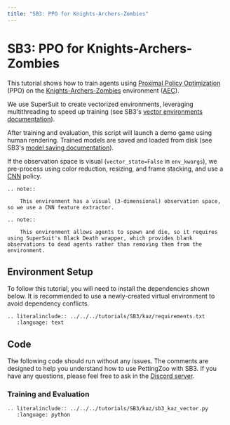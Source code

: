 ```yaml
---
title: "SB3: PPO for Knights-Archers-Zombies"
---
```


# SB3: PPO for Knights-Archers-Zombies

This tutorial shows how to train agents using [Proximal Policy Optimization](https://stable-baselines3.readthedocs.io/en/master/modules/ppo.html) (PPO) on the [Knights-Archers-Zombies](/environments/butterfly/knights_archers_zombies/) environment ([AEC](/api/aec/)).

We use SuperSuit to create vectorized environments, leveraging multithreading to speed up training (see SB3's [vector environments documentation](https://stable-baselines3.readthedocs.io/en/master/guide/vec_envs.html)).

After training and evaluation, this script will launch a demo game using human rendering. Trained models are saved and loaded from disk (see SB3's [model saving documentation](https://stable-baselines3.readthedocs.io/en/master/guide/save_format.html)).

If the observation space is visual (`vector_state=False` in `env_kwargs`), we pre-process using color reduction, resizing, and frame stacking, and use a [CNN](https://stable-baselines3.readthedocs.io/en/master/modules/ppo.html#stable_baselines3.ppo.CnnPolicy) policy.

```{eval-rst}
.. note::

    This environment has a visual (3-dimensional) observation space, so we use a CNN feature extractor.
```

```{eval-rst}
.. note::

    This environment allows agents to spawn and die, so it requires using SuperSuit's Black Death wrapper, which provides blank observations to dead agents rather than removing them from the environment.
```


## Environment Setup
To follow this tutorial, you will need to install the dependencies shown below. It is recommended to use a newly-created virtual environment to avoid dependency conflicts.
```{eval-rst}
.. literalinclude:: ../../../tutorials/SB3/kaz/requirements.txt
   :language: text
```

## Code
The following code should run without any issues. The comments are designed to help you understand how to use PettingZoo with SB3. If you have any questions, please feel free to ask in the [Discord server](https://discord.gg/nhvKkYa6qX).

### Training and Evaluation

```{eval-rst}
.. literalinclude:: ../../../tutorials/SB3/kaz/sb3_kaz_vector.py
   :language: python
```
